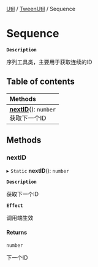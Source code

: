 [Util](../modules/Util.Util.md) / [TweenUtil](../modules/Util.Util.TweenUtil.md) / Sequence

# Sequence <Badge type="tip" text="Class" />

**`Description`**

序列工具类，主要用于获取连续的ID

## Table of contents

| Methods |
| :-----|
| **[nextID](Util.Util.TweenUtil.Sequence.md#nextid)**(): `number` <br> 获取下一个ID|

## Methods

### nextID

▸ `Static` **nextID**(): `number`

**`Description`**

获取下一个ID

**`Effect`**

调用端生效

#### Returns

`number`

下一个ID
